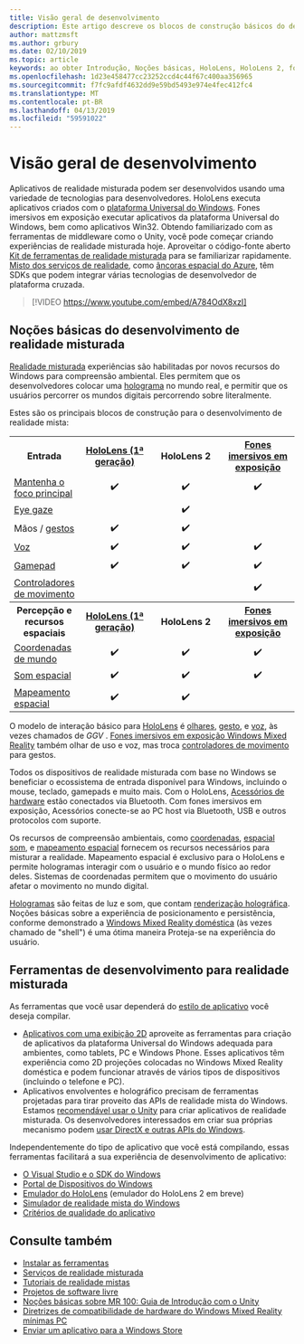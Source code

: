 ```yaml
---
title: Visão geral de desenvolvimento
description: Este artigo descreve os blocos de construção básicos do desenvolvimento de um aplicativo de realidade mista do Windows.
author: mattzmsft
ms.author: grbury
ms.date: 02/10/2019
ms.topic: article
keywords: ao obter Introdução, Noções básicas, HoloLens, HoloLens 2, fone de ouvido imersivo, unity, o visual studio
ms.openlocfilehash: 1d23e458477cc23252ccd4c44f67c400aa356965
ms.sourcegitcommit: f7fc9afdf4632dd9e59bd5493e974e4fec412fc4
ms.translationtype: MT
ms.contentlocale: pt-BR
ms.lasthandoff: 04/13/2019
ms.locfileid: "59591022"
---
```

# <a name="development-overview"></a>Visão geral de desenvolvimento

Aplicativos de realidade misturada podem ser desenvolvidos usando uma variedade de tecnologias para desenvolvedores.  HoloLens executa aplicativos criados com o [plataforma Universal do Windows](https://dev.windows.com/getstarted).  Fones imersivos em exposição executar aplicativos da plataforma Universal do Windows, bem como aplicativos Win32.
Obtendo familiarizado com as ferramentas de middleware como o Unity, você pode começar criando experiências de realidade misturada hoje.  Aproveitar o código-fonte aberto [Kit de ferramentas de realidade misturada](install-the-tools.md) para se familiarizar rapidamente.
<a href="https://azure.microsoft.com/topic/mixed-reality" target="_blank">Misto dos serviços de realidade</a>, como <a href="https://docs.microsoft.com/azure/spatial-anchors" target="_blank">âncoras espacial do Azure</a>, têm SDKs que podem integrar várias tecnologias de desenvolvedor de plataforma cruzada.

>[!VIDEO https://www.youtube.com/embed/A784OdX8xzI]

## <a name="basics-of-mixed-reality-development"></a>Noções básicas do desenvolvimento de realidade misturada

[Realidade misturada](mixed-reality.md) experiências são habilitadas por novos recursos do Windows para compreensão ambiental. Eles permitem que os desenvolvedores colocar uma [holograma](hologram.md) no mundo real, e permitir que os usuários percorrer os mundos digitais percorrendo sobre literalmente. 

Estes são os principais blocos de construção para o desenvolvimento de realidade mista:

<table>
<tr>
<th>Entrada</th><th style="width:150px"> <a href="hololens-hardware-details.md">HoloLens (1ª geração)</a></th><th style="width:150px">HoloLens 2</th><th style="width:150px"> <a href="immersive-headset-hardware-details.md">Fones imersivos em exposição</a></th>
</tr><tr>
<td> <a href="gaze.md">Mantenha o foco principal</a></td><td style="text-align: center;">✔️</td><td style="text-align: center;">✔️</td><td style="text-align: center;">✔️</td>
</tr><tr>
<td> <a href="gaze.md">Eye gaze</a></td><td></td><td style="text-align: center;">✔️</td><td></td>
</tr><tr>
<td> Mãos / <a href="gestures.md">gestos</a></td><td style="text-align: center;">✔️</td><td style="text-align: center;">✔️</td><td></td>
</tr><tr>
<td> <a href="voice-input.md">Voz</a></td><td style="text-align: center;">✔️</td><td style="text-align: center;">✔️</td><td style="text-align: center;">✔️</td>
</tr><tr>
<td> <a href="hardware-accessories.md">Gamepad</a></td><td style="text-align: center;">✔️</td><td style="text-align: center;">✔️</td><td style="text-align: center;">✔️</td>
</tr><tr>
<td> <a href="motion-controllers.md">Controladores de movimento</a></td><td></td><td></td><td style="text-align: center;">✔️</td>
</tr><tr>
<th> Percepção e recursos espaciais</th><th style="width:150px"> <a href="hololens-hardware-details.md">HoloLens (1ª geração)</a></th><th style="width:150px">HoloLens 2</th><th style="width:150px"> <a href="immersive-headset-hardware-details.md">Fones imersivos em exposição</a></th>
</tr><tr>
<td> <a href="coordinate-systems.md">Coordenadas de mundo</a></td><td style="text-align: center;">✔️</td><td style="text-align: center;">✔️</td><td style="text-align: center;">✔️</td>
</tr><tr>
<td> <a href="spatial-sound.md">Som espacial</a></td><td style="text-align: center;">✔️</td><td style="text-align: center;">✔️</td><td style="text-align: center;">✔️</td>
</tr><tr>
<td> <a href="spatial-mapping.md">Mapeamento espacial</a></td><td style="text-align: center;">✔️</td><td style="text-align: center;">✔️</td><td></td>
</tr>
</table>



O modelo de interação básico para [HoloLens](hololens-hardware-details.md) é [olhares](gaze.md), [gesto](gestures.md), e [voz](voice-input.md), às vezes chamados de *GGV* . [Fones imersivos em exposição Windows Mixed Reality](immersive-headset-hardware-details.md) também olhar de uso e voz, mas troca [controladores de movimento](motion-controllers.md) para gestos.


Todos os dispositivos de realidade misturada com base no Windows se beneficiar o ecossistema de entrada disponível para Windows, incluindo o mouse, teclado, gamepads e muito mais. Com o HoloLens, [Acessórios de hardware](hardware-accessories.md) estão conectados via Bluetooth. Com fones imersivos em exposição, Acessórios conecte-se ao PC host via Bluetooth, USB e outros protocolos com suporte.

Os recursos de compreensão ambientais, como [coordenadas](coordinate-systems.md), [espacial som](spatial-sound.md), e [mapeamento espacial](spatial-mapping.md) fornecem os recursos necessários para misturar a realidade. Mapeamento espacial é exclusivo para o HoloLens e permite hologramas interagir com o usuário e o mundo físico ao redor deles. Sistemas de coordenadas permitem que o movimento do usuário afetar o movimento no mundo digital.

[Hologramas](hologram.md) são feitas de luz e som, que contam [renderização holográfica](rendering.md). Noções básicas sobre a experiência de posicionamento e persistência, conforme demonstrado a [Windows Mixed Reality doméstica](navigating-the-windows-mixed-reality-home.md) (às vezes chamado de "shell") é uma ótima maneira Proteja-se na experiência do usuário.

## <a name="tools-for-developing-for-mixed-reality"></a>Ferramentas de desenvolvimento para realidade misturada

As ferramentas que você usar dependerá do [estilo de aplicativo](app-views.md) você deseja compilar.
* [Aplicativos com uma exibição 2D](building-2d-apps.md) aproveite as ferramentas para criação de aplicativos da plataforma Universal do Windows adequada para ambientes, como tablets, PC e Windows Phone. Esses aplicativos têm experiência como 2D projeções colocadas no Windows Mixed Reality doméstica e podem funcionar através de vários tipos de dispositivos (incluindo o telefone e PC).
* Aplicativos envolventes e holográfico precisam de ferramentas projetadas para tirar proveito das APIs de realidade mista do Windows. Estamos [recomendável usar o Unity](unity-development-overview.md) para criar aplicativos de realidade misturada. Os desenvolvedores interessados em criar sua próprias mecanismo podem [usar DirectX e outras APIs do Windows](directx-development-overview.md).

Independentemente do tipo de aplicativo que você está compilando, essas ferramentas facilitará a sua experiência de desenvolvimento de aplicativo:
* [O Visual Studio e o SDK do Windows](using-visual-studio.md)
* [Portal de Dispositivos do Windows](using-the-windows-device-portal.md)
* [Emulador do HoloLens](using-the-hololens-emulator.md) (emulador do HoloLens 2 em breve)
* [Simulador de realidade mista do Windows](using-the-windows-mixed-reality-simulator.md)
* [Critérios de qualidade do aplicativo](app-quality-criteria.md)

## <a name="see-also"></a>Consulte também
* [Instalar as ferramentas](install-the-tools.md)
* <a href="https://azure.microsoft.com/topic/mixed-reality" target="_blank">Serviços de realidade misturada</a>
* [Tutoriais de realidade mistas](academy.md)
* [Projetos de software livre](open-source-projects.md)
* [Noções básicas sobre MR 100: Guia de Introdução com o Unity](holograms-100.md)
* [Diretrizes de compatibilidade de hardware do Windows Mixed Reality mínimas PC](https://docs.microsoft.com/windows/mixed-reality/enthusiast-guide/windows-mixed-reality-minimum-pc-hardware-compatibility-guidelines)
* [Enviar um aplicativo para a Windows Store](submitting-an-app-to-the-microsoft-store.md)
